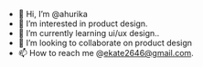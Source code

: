 - 👋 Hi, I’m @ahurika
- 👀 I’m interested in product design.
- 🌱 I’m currently learning ui/ux design..
- 💞️ I’m looking to collaborate on product design
- 📫 How to reach me @ekate2646@gmail.com.

<!---
ahurika/ahurika is a ✨ special ✨ repository because its `README.md` (this file) appears on your GitHub profile.
You can click the Preview link to take a look at your changes.
--->
